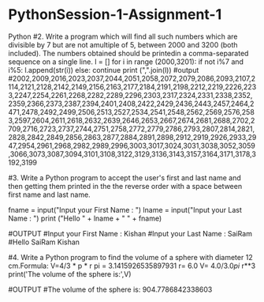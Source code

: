 # PythonSession-1-Assignment-1
Python
#2. Write a program which will find all such numbers which are divisible by 7 but are not amultiple of 5, between 2000 and 3200 (both included). The numbers obtained should be printedin a comma-separated sequence on a single line.
l = []
for i in range (2000,3201):
  if not i%7 and i%5:
    l.append(str(i))
  else:
    continue
print (",".join(l))
#output
#2002,2009,2016,2023,2037,2044,2051,2058,2072,2079,2086,2093,2107,2114,2121,2128,2142,2149,2156,2163,2177,2184,2191,2198,2212,2219,2226,2233,2247,2254,2261,2268,2282,2289,2296,2303,2317,2324,2331,2338,2352,2359,2366,2373,2387,2394,2401,2408,2422,2429,2436,2443,2457,2464,2471,2478,2492,2499,2506,2513,2527,2534,2541,2548,2562,2569,2576,2583,2597,2604,2611,2618,2632,2639,2646,2653,2667,2674,2681,2688,2702,2709,2716,2723,2737,2744,2751,2758,2772,2779,2786,2793,2807,2814,2821,2828,2842,2849,2856,2863,2877,2884,2891,2898,2912,2919,2926,2933,2947,2954,2961,2968,2982,2989,2996,3003,3017,3024,3031,3038,3052,3059,3066,3073,3087,3094,3101,3108,3122,3129,3136,3143,3157,3164,3171,3178,3192,3199


#3. Write a Python program to accept the user's first and last name and then getting them printed in the the reverse order with a space between first name and last name.

fname = input("Input your First Name : ")
lname = input("Input your Last Name : ")
print ("Hello  " + lname + " " + fname)

#OUTPUT
#Input your First Name : Kishan
#Input your Last Name : SaiRam
#Hello  SaiRam Kishan

#4. Write a Python program to find the volume of a sphere with diameter 12 cm.Formula: V=4/3 * p * r
pi = 3.1415926535897931
r= 6.0
V= 4.0/3.0*pi* r**3
print('The volume of the sphere is:',V)

#OUTPUT
#The volume of the sphere is: 904.7786842338603
